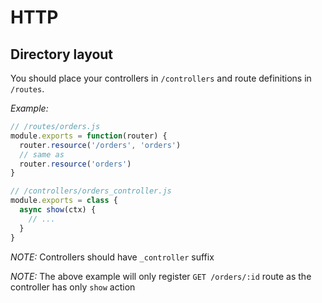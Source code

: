 # HTTP

## Directory layout

You should place your controllers in `/controllers` and route definitions in
`/routes`.

*Example:*

```js
// /routes/orders.js
module.exports = function(router) {
  router.resource('/orders', 'orders')
  // same as
  router.resource('orders')
}
```

```js
// /controllers/orders_controller.js
module.exports = class {
  async show(ctx) {
    // ...
  }
}

```

*NOTE:* Controllers should have `_controller` suffix

*NOTE:* The above example will only register `GET /orders/:id` route as the controller
has only `show` action
